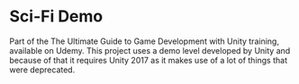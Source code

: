# Sci-Fi Demo

Part of the The Ultimate Guide to Game Development with Unity training, available on Udemy.
This project uses a demo level developed by Unity and because of that it requires Unity 2017 as it makes use of a lot of things that were deprecated.